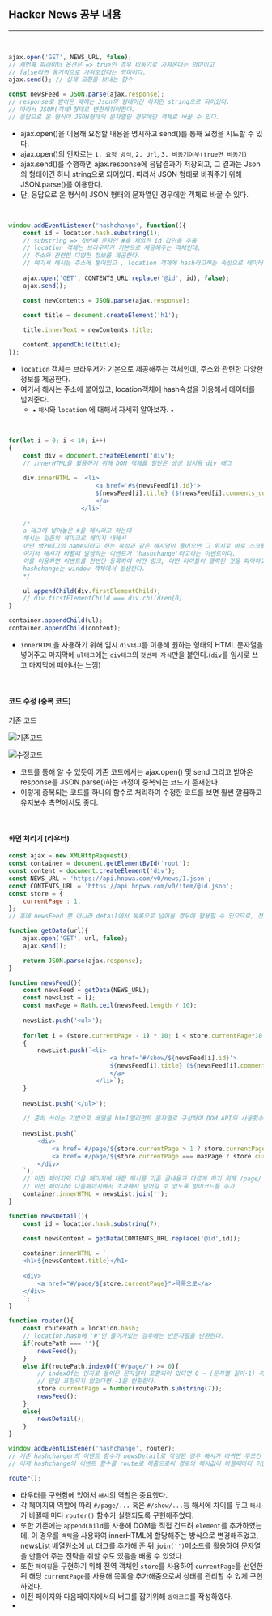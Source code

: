 ## Hacker News 공부 내용

--- 

<br />

```js
ajax.open('GET', NEWS_URL, false);
// 세번째 파라미터 옵션은 => true인 경우 비동기로 가져온다는 의미이고 
// false라면 동기적으로 가져오겠다는 의미이다.
ajax.send(); // 실제 요청을 보내는 함수

const newsFeed = JSON.parse(ajax.response);
// response로 받아온 때에는 Json의 형태이긴 하지만 string으로 되어있다.
// 따라서 JSON(객체)형태로 변환해줘야한다.
// 응답으로 온 형식이 JSON형태의 문자열인 경우에만 객체로 바꿀 수 있다.
```

- ajax.open()을 이용해 요청할 내용을 명시하고 send()를 통해 요청을 시도할 수 있다.
- ajax.open()의 인자로는 `1. 요청 방식`, `2. Url`, `3. 비동기여부(true면 비동기)` 
- ajax.send()를 수행하면 ajax.response에 응답결과가 저장되고, 그 결과는 Json의 형태이긴 하나 string으로 되어있다. 따라서 JSON 형태로 바꿔주기 위해 JSON.parse()를 이용한다. 
- 단, 응답으로 온 형식이 JSON 형태의 문자열인 경우에만 객체로 바꿀 수 있다.


<br />


```js
window.addEventListener('hashchange', function(){
    const id = location.hash.substring(1); 
    // substring => 첫번째 문자인 #을 제외한 id 값만을 추출
    // location 객체는 브라우저가 기본으로 제공해주는 객체인데, 
    // 주소와 관련한 다양한 정보를 제공한다.
    // 여기서 해시는 주소에 붙어있고 , location 객체에 hash라고하는 속성으로 데이터를 넘겨줌
    
    ajax.open('GET', CONTENTS_URL.replace('@id', id), false);
    ajax.send();

    const newContents = JSON.parse(ajax.response);
    
    const title = document.createElement('h1');

    title.innerText = newContents.title;

    content.appendChild(title);
});
```

- `location` 객체는 브라우저가 기본으로 제공해주는 객체인데, 주소와 관련한 다양한 정보를 제공한다.
- 여기서 해시는 주소에 붙어있고, location객체에 hash속성을 이용해서 데이터를 넘겨준다.
  - `★` `해시`와 `location` 에 대해서 자세히 알아보자. `★`

<br />

```js
for(let i = 0; i < 10; i++)
{
    const div = document.createElement('div');
    // innerHTML을 활용하기 위해 DOM 객체를 일단은 생성 임시용 div 태그
    
    div.innerHTML = `<li>
                        <a href='#${newsFeed[i].id}'>
                        ${newsFeed[i].title} (${newsFeed[i].comments_count})         
                        </a>
                    </li>`
    
    /* 
    a 태그에 넣어놓은 #을 해시라고 하는데     
    해시는 일종의 북마크로 페이지 내에서
    어떤 앵커태그의 name이라고 하는 속성과 같은 해시명이 들어오면 그 위치로 바로 스크롤링 되게 만든 기능
    여기서 해시가 바뀔때 발생하는 이벤트가 'hashchange'라고하는 이벤트이다. 
    이를 이용하면 이벤트를 한번만 등록하여 어떤 링크, 어떤 타이틀이 클릭된 것을 파악하고 사용할 수 있다.
    hashchange는 window 객체에서 발생한다.
    */

    ul.appendChild(div.firstElementChild);
    // div.firstElementChild === div.children[0]
}

container.appendChild(ul);
container.appendChild(content);
```

- `innerHTML`을 사용하기 위해 임시 `div태그`를 이용해 원하는 형태의 HTML 문자열을 넣어주고 마지막에 `ul태그`에는 `div태그`의 `첫번째 자식`만을 붙인다.(`div`를 임시로 쓰고 마지막에 떼어내는 느낌)

<br />

#### 코드 수정 (중복 코드)

기존 코드 

![기존코드](./img/HackerNews%20%EA%B8%B0%EC%A1%B4%20%EC%BD%94%EB%93%9C.PNG)

![수정코드](./img/HackerNews%20%EC%88%98%EC%A0%95%ED%9B%84%20%EC%BD%94%EB%93%9C.PNG)

- 코드를 통해 알 수 있듯이 기존 코드에서는 ajax.open() 및 send 그리고 받아온 response를 JSON.parse()하는 과정이 중복되는 코드가 존재한다. 
- 이렇게 중복되는 코드를 하나의 함수로 처리하여 수정한 코드를 보면 훨씬 깔끔하고 유지보수 측면에서도 좋다.

<br />

#### 화면 처리기 (라우터)

```js
const ajax = new XMLHttpRequest();
const container = document.getElementById('root');
const content = document.createElement('div');
const NEWS_URL = 'https://api.hnpwa.com/v0/news/1.json';
const CONTENTS_URL = 'https://api.hnpwa.com/v0/item/@id.json';
const store = {
    currentPage : 1,
};
// 후에 newsFeed 뿐 아니라 detail에서 목록으로 넘어올 경우에 활용할 수 있으므로, 전역 객체로 설정하여 남겨둔다.

function getData(url){
    ajax.open('GET', url, false);
    ajax.send();

    return JSON.parse(ajax.response);
}

function newsFeed(){
    const newsFeed = getData(NEWS_URL);
    const newsList = [];
    const maxPage = Math.ceil(newsFeed.length / 10);
    
    newsList.push('<ul>');
    
    for(let i = (store.currentPage - 1) * 10; i < store.currentPage*10; i++)
    {
        newsList.push(`<li>
                            <a href='#/show/${newsFeed[i].id}'>
                            ${newsFeed[i].title} (${newsFeed[i].comments_count})         
                            </a>
                        </li>`);   
    }
    
    newsList.push('</ul>');
    
    // 흔히 쓰이는 기법으로 배열을 html엘리먼트 문자열로 구성하여 DOM API의 사용횟수를 줄인다.
    
    newsList.push(`
        <div>
            <a href='#/page/${store.currentPage > 1 ? store.currentPage - 1 : 1}'>이전 페이지</a>
            <a href='#/page/${store.currentPage === maxPage ? store.currentPage: store.currentPage + 1}'>다음 페이지</a>
        </div>
    `);
    // 이전 페이지와 다음 페이지에 대한 해시를 기존 글내용과 다르게 하기 위해 /page/ 추가
    // 이전 페이지와 다음페이지에서 초과해서 넘어갈 수 없도록 방어코드를 추가
    container.innerHTML = newsList.join('');
}

function newsDetail(){
    const id = location.hash.substring(7); 
    
    const newsContent = getData(CONTENTS_URL.replace('@id',id));

    container.innerHTML = `
    <h1>${newsContent.title}</h1>
    
    <div>
        <a href="#/page/${store.currentPage}">목록으로</a>
    </div>
    `;
}

function router(){
    const routePath = location.hash;
    // location.hash에 '#'만 들어가있는 경우에는 빈문자열을 반환한다.
    if(routePath === ''){
        newsFeed();
    }
    else if(routePath.indexOf('#/page/') >= 0){
        // indexOf는 인자로 들어온 문자열이 포함되어 있다면 0 ~ (문자열 길이-1) 까지의 인덱스를 반환한다.
        // 만일 포함되지 않았다면 -1을 반환한다.
        store.currentPage = Number(routePath.substring(7));
        newsFeed();
    }
    else{
        newsDetail();
    }
}

window.addEventListener('hashchange', router);
// 기존 hashchanger의 이벤트 함수가 newsDetail로 작성된 경우 해시가 바뀌면 무조건 글내용을 보여줘 라는 코드이다.
// 이제 hashchange의 이벤트 함수를 route로 해줌으로써 경로의 해시값이 바뀔때마다 어떤 화면으로 가는지 정해준다.

router();
```
- 라우터를 구현함에 있어서 `해시`의 역할은 중요했다.
- 각 페이지의 역할에 따라 `#/page/...` 혹은 `#/show/...`등 해시에 차이를 두고 `해시`가 바뀔때 마다 `router()` 함수가 실행되도록 구현해주었다. 
- 또한 기존에는 `appendChild`를 사용해 DOM을 직접 건드려 `element`를 추가하였는데, 이 경우를 `백틱`을 사용하여 innerHTML에 할당해주는 방식으로 변경해주었고, newsList 배열원소에 `ul` 태그를 추가해 준 뒤 `join('')`메소드를 활용하여 문자열을 만들어 주는 전략을 취할 수도 있음을 배울 수 있었다.
- 또한 `페이징`을 구현하기 위해 전역 객체인 `store`를 사용하여 `currentPage`를 선언한 뒤 해당 `currentPage`를 사용해 목록을 추가해줌으로써 상태를 관리할 수 있게 구현하였다. 
- 이전 페이지와 다음페이지에서의 버그를 잡기위해 `방어코드`를 작성하였다.
- 